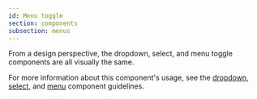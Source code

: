```yaml
---
id: Menu toggle
section: components
subsection: menus
---
```


From a design perspective, the dropdown, select, and menu toggle components are all visually the same.

For more information about this component's usage, see the [dropdown](/components/menus/dropdown/design-guidelines), [select](/components/select/design-guidelines), and [menu](/components/menu/design-guidelines) component guidelines.
